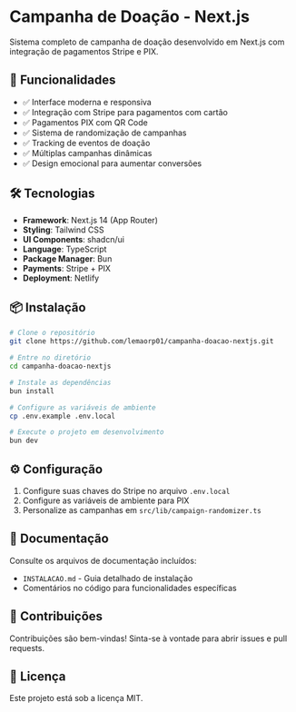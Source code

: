 # Campanha de Doação - Next.js

Sistema completo de campanha de doação desenvolvido em Next.js com integração de pagamentos Stripe e PIX.

## 🚀 Funcionalidades

- ✅ Interface moderna e responsiva
- ✅ Integração com Stripe para pagamentos com cartão
- ✅ Pagamentos PIX com QR Code
- ✅ Sistema de randomização de campanhas
- ✅ Tracking de eventos de doação
- ✅ Múltiplas campanhas dinâmicas
- ✅ Design emocional para aumentar conversões

## 🛠️ Tecnologias

- **Framework**: Next.js 14 (App Router)
- **Styling**: Tailwind CSS
- **UI Components**: shadcn/ui
- **Language**: TypeScript
- **Package Manager**: Bun
- **Payments**: Stripe + PIX
- **Deployment**: Netlify

## 📦 Instalação

```bash
# Clone o repositório
git clone https://github.com/lemaorp01/campanha-doacao-nextjs.git

# Entre no diretório
cd campanha-doacao-nextjs

# Instale as dependências
bun install

# Configure as variáveis de ambiente
cp .env.example .env.local

# Execute o projeto em desenvolvimento
bun dev
```

## ⚙️ Configuração

1. Configure suas chaves do Stripe no arquivo `.env.local`
2. Configure as variáveis de ambiente para PIX
3. Personalize as campanhas em `src/lib/campaign-randomizer.ts`

## 📝 Documentação

Consulte os arquivos de documentação incluídos:
- `INSTALACAO.md` - Guia detalhado de instalação
- Comentários no código para funcionalidades específicas

## 🤝 Contribuições

Contribuições são bem-vindas! Sinta-se à vontade para abrir issues e pull requests.

## 📄 Licença

Este projeto está sob a licença MIT.